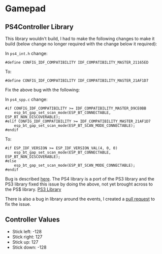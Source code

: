 # Gamepad

## PS4Controller Library

This library wouldn't build, I had to make the following changes to make it
build (below change no longer required with the change below it required):

In `ps4_int.h` change:

```
#define CONFIG_IDF_COMPATIBILITY IDF_COMPATIBILITY_MASTER_21165ED
```
To:
```
#define CONFIG_IDF_COMPATIBILITY IDF_COMPATIBILITY_MASTER_21AF1D7
```

Fix the above bug with the following:

In `ps4_spp.c` change:

```
#if CONFIG_IDF_COMPATIBILITY >= IDF_COMPATIBILITY_MASTER_D9CE0BB
    esp_bt_gap_set_scan_mode(ESP_BT_CONNECTABLE, ESP_BT_NON_DISCOVERABLE);
#elif CONFIG_IDF_COMPATIBILITY >= IDF_COMPATIBILITY_MASTER_21AF1D7
    esp_bt_gap_set_scan_mode(ESP_BT_SCAN_MODE_CONNECTABLE);
#endif
```
To:
```
#if ESP_IDF_VERSION >= ESP_IDF_VERSION_VAL(4, 0, 0)
    esp_bt_gap_set_scan_mode(ESP_BT_CONNECTABLE, ESP_BT_NON_DISCOVERABLE);
#else
    esp_bt_gap_set_scan_mode(ESP_BT_SCAN_MODE_CONNECTABLE);
#endif
```

Bug is described [here](https://github.com/aed3/PS4-esp32/pull/42).
The PS4 library is a port of the PS3 library and the PS3 library fixed this
issue by doing the above, not yet brought across to the PS$ library.
[PS3 Library](https://github.com/jvpernis/esp32-ps3/commit/dbcea43a8a246fef6e07b613eee0ea6973c71963#diff-bf97464f9295f9fbbe47a511b4123edc2404ef903e3ef6e4ed79d27dff6640e5)


There is also a bug in library around the events, I created a
[pull request](https://github.com/aed3/PS4-esp32/pull/43) to fix the issue.

## Controller Values
* Stick left: -128
* Stick right: 127
* Stick up: 127
* Stick down: -128
